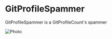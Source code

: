 # GitProfileSpammer
GitProfileSpammer is a GitProfileCount's spammer

![Photo](/Ekran-Alıntısı.PNG)
